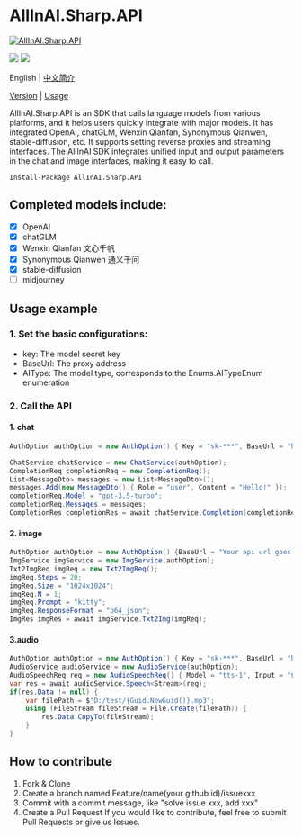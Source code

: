 # AllInAI.Sharp.API

[![AllInAI.Sharp.API](https://img.shields.io/nuget/v/AllInAI.Sharp.API?style=for-the-badge)](https://www.nuget.org/packages/AllInAI.Sharp.API/)

![](https://img.shields.io/github/stars/raokun/AllInAI.Sharp.API) ![](https://img.shields.io/github/forks/raokun/AllInAI.Sharp.API)


English | [中文简介](https://github.com/raokun/AllInAI.Sharp.API/blob/main/README-CN.md)

[Version](https://github.com/raokun/AllInAI.Sharp.API/blob/main/Changes/changes.md) | [Usage](https://github.com/raokun/AllInAI.Sharp.API/blob/main/Test/sampleUsage.md) 

AllInAI.Sharp.API is an SDK that calls language models from various platforms, and it helps users quickly integrate with major models. It has integrated OpenAI, chatGLM, Wenxin Qianfan, Synonymous Qianwen, stable-diffusion, etc. It supports setting reverse proxies and streaming interfaces.
The AllInAI SDK integrates unified input and output parameters in the chat and image interfaces, making it easy to call.

```
Install-Package AllInAI.Sharp.API
```
## Completed models include:
- [X] OpenAI
- [X] chatGLM
- [X] Wenxin Qianfan 文心千帆
- [X] Synonymous Qianwen 通义千问
- [X] stable-diffusion
- [ ] midjourney

## Usage example

### 1. Set the basic configurations:
   - key: The model secret key
   - BaseUrl: The proxy address
   - AIType: The model type, corresponds to the Enums.AITypeEnum enumeration

### 2. Call the API
#### 1. chat
```c#
AuthOption authOption = new AuthOption() { Key = "sk-***", BaseUrl = "https://api.openai.com", AIType = Enums.AITypeEnum.OpenAi };

ChatService chatService = new ChatService(authOption);
CompletionReq completionReq = new CompletionReq();
List<MessageDto> messages = new List<MessageDto>();
messages.Add(new MessageDto() { Role = "user", Content = "Hello!" });
completionReq.Model = "gpt-3.5-turbo";
completionReq.Messages = messages;
CompletionRes completionRes = await chatService.Completion(completionReq);
```
#### 2. image
```c#
AuthOption authOption = new AuthOption() {BaseUrl = "Your api url goes here", AIType = Enums.AITypeEnum.SD };
ImgService imgService = new ImgService(authOption);
Txt2ImgReq imgReq = new Txt2ImgReq();
imgReq.Steps = 20;
imgReq.Size = "1024x1024";
imgReq.N = 1;
imgReq.Prompt = "kitty";
imgReq.ResponseFormat = "b64_json";
ImgRes imgRes = await imgService.Txt2Img(imgReq);
```
#### 3.audio

```c#
AuthOption authOption = new AuthOption() { Key = "sk-***", BaseUrl = "https://api.openai.com", AIType = Enums.AITypeEnum.OpenAi };
AudioService audioService = new AudioService(authOption);
AudioSpeechReq req = new AudioSpeechReq() { Model = "tts-1", Input = "你好，我是饶坤，我是AllInAI.Sharp.API的开发者", Voice = "alloy" };
var res = await audioService.Speech<Stream>(req);
if(res.Data != null) {
    var filePath = $"D:/test/{Guid.NewGuid()}.mp3";
    using (FileStream fileStream = File.Create(filePath)) {
        res.Data.CopyTo(fileStream);
    }
}

```
## How to contribute
1. Fork & Clone
2. Create a branch named Feature/name(your github id)/issuexxx
3. Commit with a commit message, like "solve issue xxx, add xxx"
4. Create a Pull Request
If you would like to contribute, feel free to submit Pull Requests or give us Issues.

